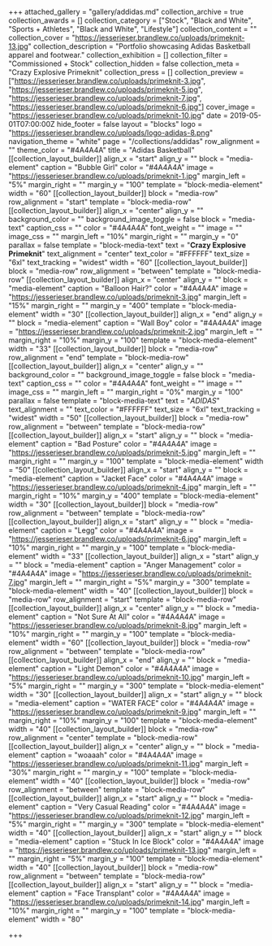 +++
attached_gallery = "gallery/addidas.md"
collection_archive = true
collection_awards = []
collection_category = ["Stock", "Black and White", "Sports + Athletes", "Black and White", "Lifestyle"]
collection_content = ""
collection_cover = "https://jesserieser.brandlew.co/uploads/primeknit-13.jpg"
collection_description = "Portfolio showcasing Adidas Basketball apparel and footwear."
collection_exhibition = []
collection_filter = "Commissioned + Stock"
collection_hidden = false
collection_meta = "Crazy Explosive Primeknit"
collection_press = []
collection_preview = ["https://jesserieser.brandlew.co/uploads/primeknit-3.jpg", "https://jesserieser.brandlew.co/uploads/primeknit-5.jpg", "https://jesserieser.brandlew.co/uploads/primeknit-7.jpg", "https://jesserieser.brandlew.co/uploads/primeknit-6.jpg"]
cover_image = "https://jesserieser.brandlew.co/uploads/primeknit-10.jpg"
date = 2019-05-01T07:00:00Z
hide_footer = false
layout = "blocks"
logo = "https://jesserieser.brandlew.co/uploads/logo-adidas-8.png"
navigation_theme = "white"
page = "/collections/addidas"
row_alignment = ""
theme_color = "#4A4A4A"
title = "Adidas Basketball"
[[collection_layout_builder]]
align_x = "start"
align_y = ""
block = "media-element"
caption = "Bubble Girl"
color = "#4A4A4A"
image = "https://jesserieser.brandlew.co/uploads/primeknit-1.jpg"
margin_left = "5%"
margin_right = ""
margin_y = "100"
template = "block-media-element"
width = "60"
[[collection_layout_builder]]
block = "media-row"
row_alignment = "start"
template = "block-media-row"
[[collection_layout_builder]]
align_x = "center"
align_y = ""
background_color = ""
background_image_toggle = false
block = "media-text"
caption_css = ""
color = "#4A4A4A"
font_weight = ""
image = ""
image_css = ""
margin_left = "10%"
margin_right = ""
margin_y = "0"
parallax = false
template = "block-media-text"
text = "**Crazy Explosive Primeknit**"
text_alignment = "center"
text_color = "#FFFFFF"
text_size = "6xl"
text_tracking = "widest"
width = "60"
[[collection_layout_builder]]
block = "media-row"
row_alignment = "between"
template = "block-media-row"
[[collection_layout_builder]]
align_x = "center"
align_y = ""
block = "media-element"
caption = "Balloon Hair?"
color = "#4A4A4A"
image = "https://jesserieser.brandlew.co/uploads/primeknit-3.jpg"
margin_left = "15%"
margin_right = ""
margin_y = "400"
template = "block-media-element"
width = "30"
[[collection_layout_builder]]
align_x = "end"
align_y = ""
block = "media-element"
caption = "Wall Boy"
color = "#4A4A4A"
image = "https://jesserieser.brandlew.co/uploads/primeknit-2.jpg"
margin_left = ""
margin_right = "10%"
margin_y = "100"
template = "block-media-element"
width = "33"
[[collection_layout_builder]]
block = "media-row"
row_alignment = "end"
template = "block-media-row"
[[collection_layout_builder]]
align_x = "center"
align_y = ""
background_color = ""
background_image_toggle = false
block = "media-text"
caption_css = ""
color = "#4A4A4A"
font_weight = ""
image = ""
image_css = ""
margin_left = ""
margin_right = "0%"
margin_y = "100"
parallax = false
template = "block-media-text"
text = "_ADIDAS_"
text_alignment = ""
text_color = "#FFFFFF"
text_size = "6xl"
text_tracking = "widest"
width = "50"
[[collection_layout_builder]]
block = "media-row"
row_alignment = "between"
template = "block-media-row"
[[collection_layout_builder]]
align_x = "start"
align_y = ""
block = "media-element"
caption = "Bad Posture"
color = "#4A4A4A"
image = "https://jesserieser.brandlew.co/uploads/primeknit-5.jpg"
margin_left = ""
margin_right = ""
margin_y = "100"
template = "block-media-element"
width = "50"
[[collection_layout_builder]]
align_x = "start"
align_y = ""
block = "media-element"
caption = "Jacket Face"
color = "#4A4A4A"
image = "https://jesserieser.brandlew.co/uploads/primeknit-4.jpg"
margin_left = ""
margin_right = "10%"
margin_y = "400"
template = "block-media-element"
width = "30"
[[collection_layout_builder]]
block = "media-row"
row_alignment = "between"
template = "block-media-row"
[[collection_layout_builder]]
align_x = "start"
align_y = ""
block = "media-element"
caption = "Legg"
color = "#4A4A4A"
image = "https://jesserieser.brandlew.co/uploads/primeknit-6.jpg"
margin_left = "10%"
margin_right = ""
margin_y = "100"
template = "block-media-element"
width = "33"
[[collection_layout_builder]]
align_x = "start"
align_y = ""
block = "media-element"
caption = "Anger Management"
color = "#4A4A4A"
image = "https://jesserieser.brandlew.co/uploads/primeknit-7.jpg"
margin_left = ""
margin_right = "5%"
margin_y = "300"
template = "block-media-element"
width = "40"
[[collection_layout_builder]]
block = "media-row"
row_alignment = "start"
template = "block-media-row"
[[collection_layout_builder]]
align_x = "center"
align_y = ""
block = "media-element"
caption = "Not Sure At All"
color = "#4A4A4A"
image = "https://jesserieser.brandlew.co/uploads/primeknit-8.jpg"
margin_left = "10%"
margin_right = ""
margin_y = "100"
template = "block-media-element"
width = "60"
[[collection_layout_builder]]
block = "media-row"
row_alignment = "between"
template = "block-media-row"
[[collection_layout_builder]]
align_x = "end"
align_y = ""
block = "media-element"
caption = "Light Demon"
color = "#4A4A4A"
image = "https://jesserieser.brandlew.co/uploads/primeknit-10.jpg"
margin_left = "5%"
margin_right = ""
margin_y = "300"
template = "block-media-element"
width = "30"
[[collection_layout_builder]]
align_x = "start"
align_y = ""
block = "media-element"
caption = "WATER FACE"
color = "#4A4A4A"
image = "https://jesserieser.brandlew.co/uploads/primeknit-9.jpg"
margin_left = ""
margin_right = "10%"
margin_y = "100"
template = "block-media-element"
width = "40"
[[collection_layout_builder]]
block = "media-row"
row_alignment = "center"
template = "block-media-row"
[[collection_layout_builder]]
align_x = "center"
align_y = ""
block = "media-element"
caption = "woaaah"
color = "#4A4A4A"
image = "https://jesserieser.brandlew.co/uploads/primeknit-11.jpg"
margin_left = "30%"
margin_right = ""
margin_y = "100"
template = "block-media-element"
width = "40"
[[collection_layout_builder]]
block = "media-row"
row_alignment = "between"
template = "block-media-row"
[[collection_layout_builder]]
align_x = "start"
align_y = ""
block = "media-element"
caption = "Very Casual Reading"
color = "#4A4A4A"
image = "https://jesserieser.brandlew.co/uploads/primeknit-12.jpg"
margin_left = "5%"
margin_right = ""
margin_y = "300"
template = "block-media-element"
width = "40"
[[collection_layout_builder]]
align_x = "start"
align_y = ""
block = "media-element"
caption = "Stuck In Ice Block"
color = "#4A4A4A"
image = "https://jesserieser.brandlew.co/uploads/primeknit-13.jpg"
margin_left = ""
margin_right = "5%"
margin_y = "100"
template = "block-media-element"
width = "40"
[[collection_layout_builder]]
block = "media-row"
row_alignment = "between"
template = "block-media-row"
[[collection_layout_builder]]
align_x = "start"
align_y = ""
block = "media-element"
caption = "Face Transplant"
color = "#4A4A4A"
image = "https://jesserieser.brandlew.co/uploads/primeknit-14.jpg"
margin_left = "10%"
margin_right = ""
margin_y = "100"
template = "block-media-element"
width = "80"

+++
